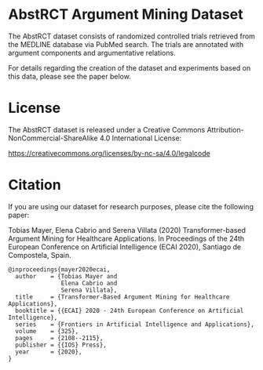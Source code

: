 # AbstRCT Argument Mining Dataset

The AbstRCT dataset consists of randomized controlled trials retrieved from the MEDLINE database via PubMed search. The trials are annotated with argument components and argumentative relations.

For details regarding the creation of the dataset and experiments based on this data, please see the paper below.

  
# License

The AbstRCT dataset is released under a Creative Commons Attribution-NonCommercial-ShareAlike 4.0 International License:

https://creativecommons.org/licenses/by-nc-sa/4.0/legalcode

# Citation

If you are using our dataset for research purposes, please cite the following
paper:

Tobias Mayer, Elena Cabrio and Serena Villata (2020) Transformer-based Argument Mining for Healthcare Applications. 
In Proceedings of the 24th European Conference on Artificial Intelligence (ECAI 2020), Santiago de Compostela, Spain.

```
@inproceedings{mayer2020ecai,
  author    = {Tobias Mayer and
               Elena Cabrio and
               Serena Villata},
  title     = {Transformer-Based Argument Mining for Healthcare Applications},
  booktitle = {{ECAI} 2020 - 24th European Conference on Artificial Intelligence},
  series    = {Frontiers in Artificial Intelligence and Applications},
  volume    = {325},
  pages     = {2108--2115},
  publisher = {{IOS} Press},
  year      = {2020},
}
```